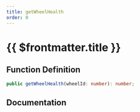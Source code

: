 ```yaml
---
title: getWheelHealth
order: 0
---
```


# {{ $frontmatter.title }}

## Function Definition

```ts
public getWheelHealth(wheelId: number): number;
```

## Documentation

<!--@include: ./parts/getWheelHealth.md-->
